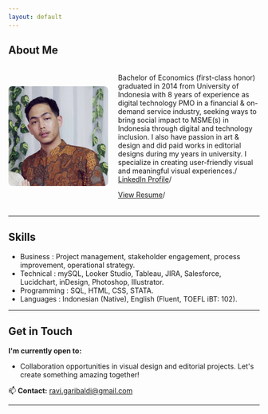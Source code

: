 ```yaml
---
layout: default
---
```


## About Me  
<div style="display: flex; gap: 20px; align-items: center; margin: 20px 0;">

<img src="/assets/profile.jpg" alt="Ravi Garibaldi" style="width: 200px; border-radius: 8px;">   

  <div>


Bachelor of Economics (first-class honor) graduated in 2014 from University of Indonesia with 8 years of experience as digital technology PMO in a financial & on-demand service industry, seeking ways to bring social impact to MSME(s) in Indonesia through digital and technology inclusion. I also have passion in art & design and did paid works in editorial designs during my years in university. I specialize in creating user-friendly visual and meaningful visual experiences./
[LinkedIn Profile](https://www.linkedin.com/in/ravigaribaldi/)/

[View Resume](/resume.pdf)/

  </div>

</div>


---

## Skills  

  - Business	: Project management, stakeholder engagement, process improvement, operational strategy.
  - Technical	: mySQL, Looker Studio, Tableau, JIRA, Salesforce, Lucidchart, inDesign, Photoshop, Illustrator. 
  - Programming	: SQL, HTML, CSS, STATA.
  - Languages	: Indonesian (Native), English (Fluent, TOEFL iBT: 102).  

---

## Get in Touch  
**I'm currently open to:**  
- Collaboration opportunities in visual design and editorial projects. Let's create something amazing together!  

📫 **Contact:** [ravi.garibaldi@gmail.com](mailto:ravi.garibaldi@gmail.com)

---
